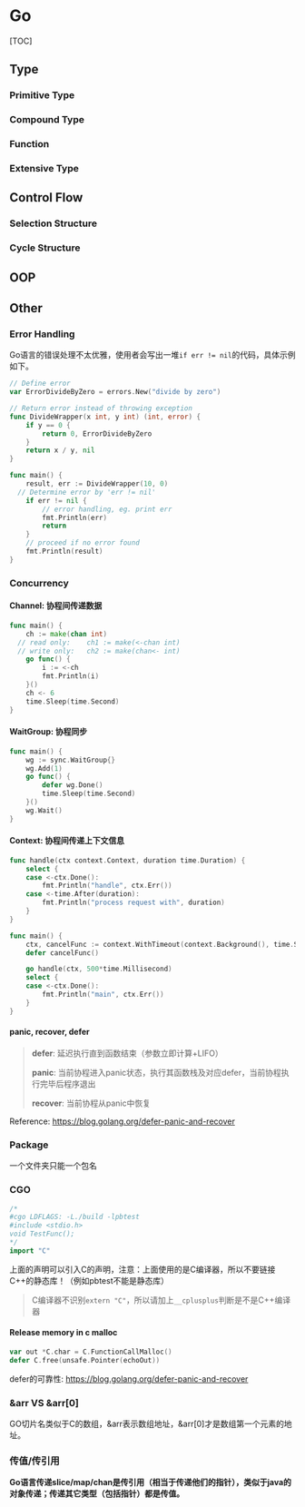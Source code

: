 # Go

[TOC]

## Type

### Primitive Type

### Compound Type

### Function

### Extensive Type



## Control Flow

### Selection Structure

### Cycle Structure



## OOP



## Other

### Error Handling

Go语言的错误处理不太优雅，使用者会写出一堆`if err != nil`的代码，具体示例如下。

```go
// Define error
var ErrorDivideByZero = errors.New("divide by zero")

// Return error instead of throwing exception
func DivideWrapper(x int, y int) (int, error) {
	if y == 0 {
		return 0, ErrorDivideByZero
	}
	return x / y, nil
}

func main() {
	result, err := DivideWrapper(10, 0)
  // Determine error by 'err != nil'
	if err != nil {
		// error handling, eg. print err
		fmt.Println(err)
		return
	}
	// proceed if no error found
	fmt.Println(result)
}
```

### Concurrency

#### Channel: 协程间传递数据

```go
func main() {
	ch := make(chan int)
  // read only:    ch1 := make(<-chan int)
  // write only:   ch2 := make(chan<- int)
	go func() {
		i := <-ch
		fmt.Println(i)
	}()
	ch <- 6
	time.Sleep(time.Second)
}
```

#### WaitGroup: 协程同步

```go
func main() {
	wg := sync.WaitGroup{}
	wg.Add(1)
	go func() {
		defer wg.Done()
		time.Sleep(time.Second)
	}()
	wg.Wait()
}
```

#### Context: 协程间传递上下文信息

```go
func handle(ctx context.Context, duration time.Duration) {
	select {
	case <-ctx.Done():
		fmt.Println("handle", ctx.Err())
	case <-time.After(duration):
		fmt.Println("process request with", duration)
	}
}

func main() {
	ctx, cancelFunc := context.WithTimeout(context.Background(), time.Second)
	defer cancelFunc()

	go handle(ctx, 500*time.Millisecond)
	select {
	case <-ctx.Done():
		fmt.Println("main", ctx.Err())
	}
}
```

#### panic, recover, defer

> **defer**: 延迟执行直到函数结束（参数立即计算+LIFO）
>
> **panic**: 当前协程进入panic状态，执行其函数栈及对应defer，当前协程执行完毕后程序退出
>
> **recover**: 当前协程从panic中恢复

Reference: https://blog.golang.org/defer-panic-and-recover

### Package

一个文件夹只能一个包名

### CGO

```go
/*
#cgo LDFLAGS: -L./build -lpbtest
#include <stdio.h>
void TestFunc();
*/
import "C"
```

上面的声明可以引入C的声明，注意：上面使用的是C编译器，所以不要链接C++的静态库！（例如pbtest不能是静态库）

> C编译器不识别`extern "C"`，所以请加上`__cplusplus`判断是不是C++编译器

#### Release memory in c malloc

```go
var out *C.char = C.FunctionCallMalloc()
defer C.free(unsafe.Pointer(echoOut))
```

defer的可靠性: https://blog.golang.org/defer-panic-and-recover

### &arr VS &arr[0]

GO切片名类似于C的数组，&arr表示数组地址，&arr[0]才是数组第一个元素的地址。

### 传值/传引用
**Go语言传递slice/map/chan是传引用（相当于传递他们的指针），类似于java的对象传递；传递其它类型（包括指针）都是传值。**

